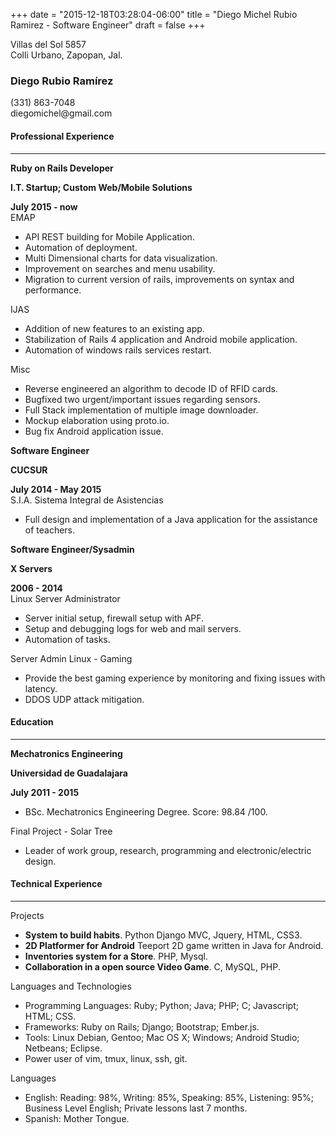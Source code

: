 +++
date = "2015-12-18T03:28:04-06:00"
title = "Diego Michel Rubio Ramirez - Software Engineer"
draft = false
+++
<div class="container">
  <div class="row">
    <div class="col-xs-4">
      <div class="row">
        Villas del Sol 5857
      </div>
      <div class="row">
        Colli Urbano, Zapopan, Jal.
      </div>
    </div>
    <div class="col-xs-5">
      <h3 class="text-left">Diego Rubio Ramírez</h3>
    </div>
    <div class="col-xs-3">
      <div class="row text-right">(331) 863-7048</div>
      <div class="row text-right">diegomichel@gmail.com</div>
    </div>
  </div>
  <div class=row>
    <h4>Professional Experience</h4>
    <hr />
  </div>
  <div class=row>
    <div class="col-xs-4"><strong>Ruby on Rails Developer</strong></div>
    <div class="col-xs-5"><p class="text-center"><strong>I.T. Startup; Custom Web/Mobile Solutions</strong></p></div>
    <div class="col-xs-3">
      <div class="row text-right"><strong>July 2015 - now</strong></div>
    </div>
  </div>
  <div class=row><div class=col-xs-12>EMAP</div></div>
  <div class=row>
    <div class=col-xs-12>
      <ul>
        <li>API REST building for Mobile Application.</li>
        <li>Automation of deployment.</li>
        <li>Multi Dimensional charts for data visualization.</li>
        <li>Improvement on searches and menu usability.</li>
        <li>Migration to current version of rails, improvements on syntax and performance.</li>
      </ul>
    </div>
  </div>
  <div class=row><div class=col-xs-12>IJAS</div></div>
  <div class=row>
    <div class=col-xs-12>
      <ul>
        <li>Addition of new features to an existing app.</li>
        <li>Stabilization of Rails 4 application and Android mobile application.</li>
        <li>Automation of windows rails services restart.</li>
      </ul>
    </div>
  </div>
  <div class=row><div class=col-xs-12>Misc</div></div>
  <div class=row>
    <div class=col-xs-12>
      <ul>
        <li>Reverse engineered an algorithm to decode ID of RFID cards.</li>
        <li>Bugfixed two urgent/important issues regarding sensors.</li>
        <li>Full Stack implementation of multiple image downloader.</li>
        <li>Mockup elaboration using proto.io.</li>
        <li>Bug fix Android application issue.</li>
      </ul>
    </div>
  </div>
  <div class=row>
    <div class="col-xs-5"><strong>Software Engineer</strong></div>
    <div class="col-xs-3"><p class="text-center"><strong>CUCSUR</strong></p></div>
    <div class="col-xs-4">
      <div class="row text-right"><strong>July 2014 - May 2015</strong></div>
    </div>
  </div>
  <div class=row><div class=col-xs-12>S.I.A. Sistema Integral de Asistencias</div></div>
  <div class=row>
    <div class=col-xs-12>
      <ul>
        <li>Full design and implementation of a Java application for the assistance of teachers.</li>
      </ul>
    </div>
  </div>
  <div class=row>
    <div class="col-xs-5"><strong>Software Engineer/Sysadmin</strong></div>
    <div class="col-xs-3"><p class="text-center"><strong>X Servers</strong></p></div>
    <div class="col-xs-4">
      <div class="row text-right"><strong> 2006 - 2014</strong></div>
    </div>
  </div>
  <div class=row><div class=col-xs-12>Linux Server Administrator</div></div>
  <div class=row>
    <div class=col-xs-12>
      <ul>
        <li>Server initial setup, firewall setup with APF.</li>
        <li>Setup and debugging logs for web and mail servers.</li>
        <li>Automation of tasks.</li>
      </ul>
    </div>
  </div>
  <div class=row><div class=col-xs-12>Server Admin Linux - Gaming</div></div>
  <div class=row>
    <div class=col-xs-12>
      <ul>
        <li>Provide the best gaming experience by monitoring and fixing issues with latency.</li>
        <li>DDOS UDP attack mitigation.</li>
      </ul>
    </div>
  </div>
  <div class=row>
    <h4>Education</h4>
    <hr />
  </div>
  <div class=row>
    <div class="col-xs-4"><strong>Mechatronics Engineering</strong></div>
    <div class="col-xs-5"><p class="text-center"><strong>Universidad de Guadalajara</strong></p></div>
    <div class="col-xs-3">
      <div class="row text-right"><strong>July 2011 - 2015</strong></div>
    </div>
  </div>
  <div class=row>
    <div class=col-xs-12>
      <ul>
        <li>BSc. Mechatronics Engineering Degree. Score: 98.84 /100.</li>
      </ul>
    </div>
  </div>
  <div class=row><div class=col-xs-12>Final Project - Solar Tree</div></div>
  <div class=row>
    <div class=col-xs-12>
      <ul>
        <li>Leader of work group, research, programming and electronic/electric design.</li>
      </ul>
    </div>
  </div>
  <div class=row>
    <h4>Technical Experience</h4>
    <hr />
  </div>
  <div class=row><div class=col-xs-12>Projects</div></div>
  <div class=row>
    <div class=col-xs-12>
      <ul>
        <li><strong>System to build habits</strong>. Python Django MVC, Jquery, HTML, CSS3.</li>
        <li><strong>2D Platformer for Android</strong> Teeport 2D game written in Java for Android.</li>
        <li><strong>Inventories system for a Store</strong>. PHP, Mysql.</li>
        <li><strong>Collaboration in a open source Video Game</strong>. C, MySQL, PHP.</li>
      </ul>
    </div>
  </div>
  <div class=row><div class=col-xs-12>Languages and Technologies</div></div>
  <div class=row>
    <div class=col-xs-12>
      <ul>
        <li>
          Programming Languages: Ruby; Python; Java; PHP; C; Javascript; HTML; CSS.
        </li>
        <li>
          Frameworks: Ruby on Rails; Django; Bootstrap; Ember.js.
        </li>
        <li>
          Tools: Linux Debian, Gentoo; Mac OS X; Windows; Android Studio; Netbeans; Eclipse.
        </li>
        <li>
          Power user of vim, tmux, linux, ssh, git.
        </li>
      </ul>
    </div>
  </div>
  <div class=row><div class=col-xs-12>Languages</div></div>
  <div class=row>
    <div class=col-xs-12>
      <ul>
        <li>
          English: Reading: 98%, Writing: 85%, Speaking: 85%, Listening: 95%; Business Level English; Private lessons last 7 months.
        </li>
        <li>
          Spanish: Mother Tongue.
        </li>
      </ul>
    </div>
  </div>
</div>
<!--
  vim: filetype=html
-->
